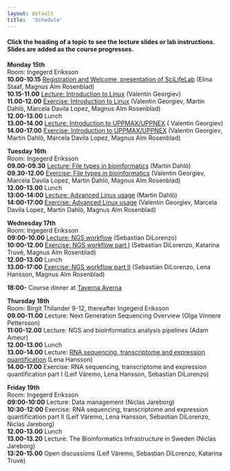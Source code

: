 ```yaml
---
layout: default
title:  'Schedule'
---
```


#### Click the heading of a topic to see the lecture slides or lab instructions. Slides are added as the course progresses.

**Monday 15th**  
Room: Ingegerd Eriksson  
**10.00-10.15** [Registration and Welcome, presentation of SciLifeLab](slides/scilife_intro_NGS_data_VT17_170515.pptx) (Elina Staaf, Magnus Alm Rosenblad)  
**10.15-11.00** [Lecture: Introduction to Linux](slides/linux-tutorial.pdf) (Valentin Georgiev)  
**11.00-12.00** [Exercise: Introduction to Linux](labs/linux-intro) (Valentin Georgiev, Martin Dahlö, Marcela Davila Lopez, Magnus Alm Rosenblad)  
**12.00-13.00** Lunch  
**13.00-14.00** [Lecture: Introduction to UPPMAX/UPPNEX](slides/2017_05_15_UPPMAX_tutorial.pdf) ( Valentin Georgiev)  
**14.00-17.00** [Exercise: Introduction to UPPMAX/UPPNEX](labs/uppmax-intro) (Valentin Georgiev, Martin Dahlö, Marcela Davila Lopez, Magnus Alm Rosenblad)  

**Tuesday 16th**  
Room: Ingegerd Eriksson  
**09.00-09.30** [Lecture: File types in bioinformatics](slides/file_types.pdf) (Martin Dahlö)  
**09.30-12.00** [Exercise: File types in bioinformatics](labs/filetypes) (Valentin Georgiev, Marcela Davila Lopez, Martin Dahlö, Magnus Alm Rosenblad)  
**12.00-13.00** Lunch  
**13:00-14:00** [Lecture: Advanced Linux usage](slides/advanced_linux.pdf) (Martin Dahlö)  
**14:00-17:00** [Exercise: Advanced Linux usage](labs/loops_lab) (Valentin Georgiev, Marcela Davila Lopez, Martin Dahlö, Magnus Alm Rosenblad)  

**Wednesday 17th**  
Room: Ingegerd Eriksson  
**09:00-10.00** [Lecture: NGS workflow](slides/NGS_workflow.pdf) (Sebastian DiLorenzo)  
**10:00-12.00** [Exercise: NGS workflow part I](labs/NGS_workflow) (Sebastian DiLorenzo, Katarina Truvé, Magnus Alm Rosenblad)  
**12.00-13.00** Lunch  
**13.00-17:00** [Exercise: NGS workflow part II](labs/NGS_workflow) (Sebastian DiLorenzo, Lena Hansson, Magnus Alm Rosenblad)  

**18:00-** Course dinner at [Taverna Averna](https://www.tavernaaverna.se/)  

**Thursday 18th**  
Room: Birgit Thilander 9-12, thereafter Ingegerd Eriksson  
**09.00-11.00** Lecture: Next Generation Sequencing Overview (Olga Vinnere Pettersson)  
**11:00-12.00** Lecture: NGS and bioinformatics analysis pipelines (Adam Ameur)  
**12.00-13.00** Lunch  
**13.00-14.00** Lecture: [RNA sequencing, transcriptome and expression quantification](slides/Lecture.html) (Lena Hansson)   
**14.00-17.00** Exercise: RNA sequencing, transcriptome and expression quantification part I (Leif Väremo, Lena Hansson, Sebastian DiLorenzo)  

**Friday 19th**  
Room: Ingegerd Eriksson  
**09:00-10:00** Lecture: Data management (Niclas Jareborg)  
**10:30-12:00** Exercise: RNA sequencing, transcriptome and expression quantification part II (Leif Väremo, Lena Hansson, Sebastian DiLorenzo, Niclas Jareborg)  
**12.00-13.00** Lunch  
**13.00-13.20** Lecture: The Bioinformatics Infrastructure in Sweden (Niclas Jareborg)    
**13:20-15.00** Open discussions (Leif Väremo, Sebastian DiLorenzo,  Katarina Truvè)  


